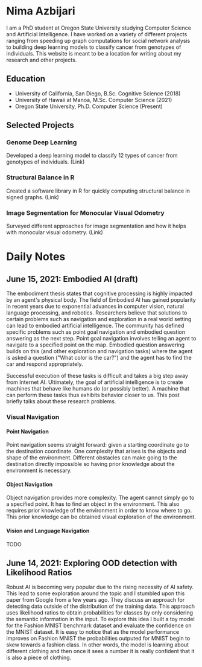 # Nima Azbijari

I am a PhD student at Oregon State University studying Computer Science and Artificial Intelligence. I have worked on a variety of different projects ranging from speeding up graph computations for social network analysis to building deep learning models to classify cancer from genotypes of individuals. This website is meant to be a location for writing about my research and other projects.

## Education
- University of California, San Diego, B.Sc. Cognitive Science (2018)
- University of Hawaii at Manoa, M.Sc. Computer Science (2021)
- Oregon State University, Ph.D. Computer Science (Present)

## Selected Projects
### Genome Deep Learning
Developed a deep learning model to classify 12 types of cancer from genotypes of individuals. (Link)

### Structural Balance in R
Created a software library in R for quickly computing structural balance in signed graphs. (Link)

### Image Segmentation for Monocular Visual Odometry
Surveyed different approaches for image segmentation and how it helps with monocular visual odometry. (Link)

# Daily Notes
## June 15, 2021: Embodied AI (draft)
The embodiment thesis states that cognitive processing is highly impacted by an agent's physical body. The field of Embodied AI has gained popularity in recent years due to exponential advances in computer vision, natural language processing, and robotics. Researchers believe that solutions to certain problems such as navigation and exploration in a real world setting can lead to embodied artificial intelligence. The community has defined specific problems such as point goal navigation and embodied question answering as the next step. Point goal navigation involves telling an agent to navigate to a specified point on the map. Embodied question answering builds on this (and other exploration and navigation tasks) where the agent is asked a question ("What color is the car?") and the agent has to find the car and respond appropriately. 

Successful execution of these tasks is difficult and takes a big step away from Internet AI. Ultimately, the goal of artificial intelligence is to create machines that behave like humans do (or possibly better). A machine that can perform these tasks thus exhibits behavior closer to us. This post briefly talks about these research problems.

### Visual Navigation
#### Point Navigation
Point navigation seems straight forward: given a starting coordinate go to the destination coordinate. One complexity that arises is the objects and shape of the environment. Different obstacles can make going to the destination directly impossible so having prior knowledge about the environment is necessary.

#### Object Navigation
Object navigation provides more complexity. The agent cannot simply go to a specified point. It has to find an object in the environment. This also requires prior knowledge of the environment in order to know where to go. This prior knowledge can be obtained visual exploration of the environment.

#### Vision and Language Navigation
TODO




## June 14, 2021: Exploring OOD detection with Likelihood Ratios
Robust AI is becoming very popular due to the rising necessity of AI safety. This lead to some exploration around the topic and I stumbled upon this paper from Google from a few years ago. They discuss an approach for detecting data outside of the distribution of the training data. This approach uses likelihood ratios to obtain probabilities for classes by only considering the semantic information in the input. To explore this idea I built a toy model for the Fashion MNIST benchmark dataset and evaluate the confidence on the MNIST dataset. It is easy to notice that as the model performance improves on Fashion MNIST the probabilities outputed for MNIST begin to skew towards a fashion class. In other words, the model is learning about different clothing and then once it sees a number it is really confident that it is also a piece of clothing. 



